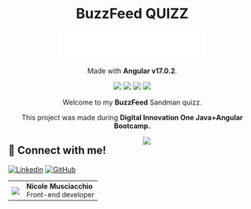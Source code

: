 <h1 align="center">
  <b>BuzzFeed QUIZZ</b>
</h1>
<div align="center">
<img width="300px" src="src/assets/imgs/logo.png">
<p>Made with <b>Angular v17.0.2</b>.</p>
</div>



<div align="center">
<img src="https://img.shields.io/badge/HTML-239120?style=for-the-badge&logo=html5&logoColor=white">
<img src="https://img.shields.io/badge/CSS-239120?&style=for-the-badge&logo=css3&logoColor=white">
<img src="https://img.shields.io/badge/TypeScript-007ACC?style=for-the-badge&logo=typescript&logoColor=white">
<img src="	https://img.shields.io/badge/Angular-DD0031?style=for-the-badge&logo=angular&logoColor=white">
<p></p>
</div>
<p align="center" >
Welcome to my <b>BuzzFeed</b> Sandman quizz.</p>
<p align="center">This project was made during <b>Digital Innovation One Java+Angular Bootcamp.</b>
</p>
<div align="center">
<img width="230px" align="right" src="https://static.vecteezy.com/system/resources/previews/023/363/877/original/orange-cat-feline-domestic-pet-animal-portrait-cute-png.png">
</div>

## 🔗 Connect with me!
[![Linkedin](https://img.shields.io/badge/LinkedIn-0077B5?style=for-the-badge&logo=linkedin&logoColor=white)](https://www.linkedin.com/in/nicole-musciacchio/) 
[![GitHub](https://img.shields.io/badge/GitHub-000?style=for-the-badge&logo=github&logoColor=30A3DC)](https://github.com/htpnia/)
<br>
<table>
  <tr>
    <td>
      <img width="80px" align="center" src="https://avatars.githubusercontent.com/htpnia"/>
    </td>
    <td align="left">
      <div>
        <b>Nicole Musciacchio</b>
      </div>
      Front-end developer
      <br>
    </td>
  </tr>
</table>
